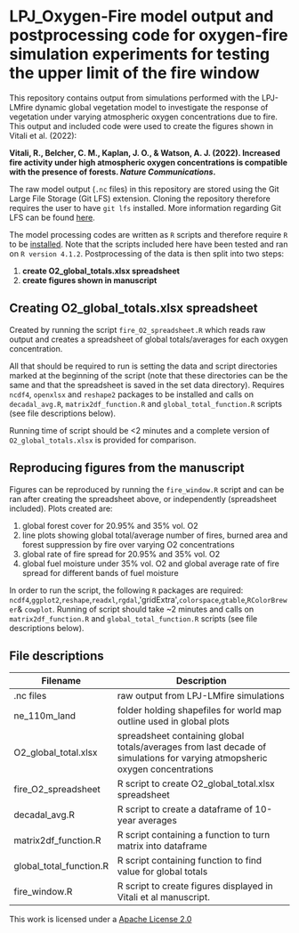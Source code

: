 # LPJ_Oxygen-Fire model output and postprocessing code for oxygen-fire simulation experiments for testing the upper limit of the fire window

This repository contains output from simulations performed with the LPJ-LMfire dynamic global vegetation model to investigate the response of vegetation under varying atmospheric oxygen concentrations due to fire. This output and included code were used to create the figures shown in Vitali et al. (2022):

**Vitali, R., Belcher, C. M., Kaplan, J. O., & Watson, A. J. (2022). Increased fire activity under high atmospheric oxygen concentrations is compatible with the presence of forests. *Nature Communications*.**

The raw model output (`.nc` files) in this repository are stored using the Git Large File Storage (Git LFS) extension. Cloning the repository therefore requires the user to have `git lfs` installed. More information regarding Git LFS can be found [here](https://git-lfs.github.com).

The model processing codes are written as `R` scripts and therefore require `R` to be [installed](https://www.r-project.org). Note that the scripts included here have been tested and ran on `R version 4.1.2`. Postprocessing of the data is then split into two steps:
1. **create O2_global_totals.xlsx spreadsheet**
2. **create figures shown in manuscript**


## Creating O2_global_totals.xlsx spreadsheet

Created by running the script `fire_O2_spreadsheet.R` which reads raw output and creates a spreadsheet of global totals/averages for each oxygen concentration. 

All that should be required to run is setting the data and script directories marked at the beginning of the script (note that these directories can be the same and that the spreadsheet is saved in the set data directory). Requires `ncdf4`, `openxlsx` and `reshape2` packages to be installed and calls on `decadal_avg.R`, `matrix2df_function.R` and `global_total_function.R` scripts (see file descriptions below).

Running time of script should be <2 minutes and a complete version of `O2_global_totals.xlsx` is provided for comparison.  

## Reproducing figures from the manuscript

Figures can be reproduced by running the `fire_window.R` script and can be ran after creating the spreadsheet above, or independently (spreadsheet included). Plots created are:

1. global forest cover for 20.95% and 35% vol. O2
2. line plots showing global total/average number of fires, burned area and forest suppression by fire over varying O2 concentrations
3. global rate of fire spread for 20.95% and 35% vol. O2
4. global fuel moisture under 35% vol. O2 and global average rate of fire spread for different bands of fuel moisture

In order to run the script, the following `R` packages are required: `ncdf4`,`ggplot2`,`reshape`,`readxl`,`rgdal`,'gridExtra',`colorspace`,`gtable`,`RColorBrewer`& `cowplot`. Running of script should take ~2 minutes and calls on `matrix2df_function.R` and `global_total_function.R` scripts (see file descriptions below).  

## File descriptions
Filename       | Description
-------------  | -------------
.nc files      | raw output from LPJ-LMfire simulations
ne_110m_land   | folder holding shapefiles for world map outline used in global plots
O2_global_total.xlsx | spreadsheet containing global totals/averages from last decade of simulations for varying atmopsheric oxygen concentrations
fire_O2_spreadsheet | R script to create O2_global_total.xlsx spreadsheet
decadal_avg.R | R script to create a dataframe of 10-year averages 
matrix2df_function.R | R script containing a function to turn matrix into dataframe
global_total_function.R | R script containing function to find value for global totals
fire_window.R | R script to create figures displayed in Vitali et al manuscript. 

This work is licensed under a [Apache License 2.0](https://www.apache.org/licenses/LICENSE-2.0)
